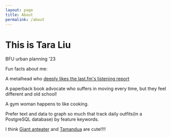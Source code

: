 ```yaml
---
layout: page
title: About
permalink: /about
---
```


# This is Tara Liu

BFU urban planning '23

Fun facts about me:

A metalhead who [deeply likes the last.fm's listening report](https://www.last.fm/user/Pagan_Flame_/listening-report)

A paperback book advocate who suffers in moving every time, but they feel different and old school!

A gym woman happens to like cooking.

Prefer text and data to graph so much that track daily outfits(in a PostgreSQL database) by feature keywords.

I think [Giant anteater](https://en.wikipedia.org/wiki/Giant_anteater) and [Tamandua](https://en.wikipedia.org/wiki/Tamandua) are cute!!!!







